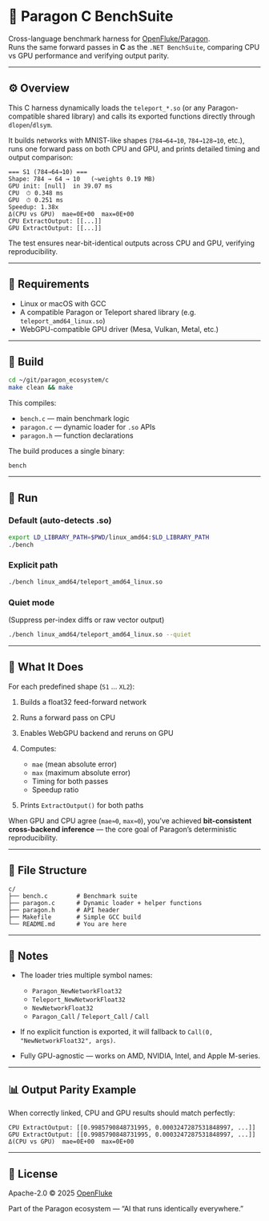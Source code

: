 # 🧩 Paragon C BenchSuite

Cross-language benchmark harness for [OpenFluke/Paragon](https://github.com/openfluke/paragon).  
Runs the same forward passes in **C** as the `.NET BenchSuite`, comparing CPU vs GPU performance and verifying output parity.

---

## ⚙️ Overview

This C harness dynamically loads the `teleport_*.so` (or any Paragon-compatible shared library) and calls its exported functions directly through `dlopen`/`dlsym`.

It builds networks with MNIST-like shapes (`784→64→10`, `784→128→10`, etc.), runs one forward pass on both CPU and GPU, and prints detailed timing and output comparison:

```
=== S1 (784→64→10) ===
Shape: 784 → 64 → 10   (~weights 0.19 MB)
GPU init: [null]  in 39.07 ms
CPU  ⏱ 0.348 ms
GPU  ⏱ 0.251 ms
Speedup: 1.38x
Δ(CPU vs GPU)  mae=0E+00  max=0E+00
CPU ExtractOutput: [[...]]
GPU ExtractOutput: [[...]]
```

The test ensures near-bit-identical outputs across CPU and GPU, verifying reproducibility.

---

## 🧰 Requirements

- Linux or macOS with GCC
- A compatible Paragon or Teleport shared library (e.g. `teleport_amd64_linux.so`)
- WebGPU-compatible GPU driver (Mesa, Vulkan, Metal, etc.)

---

## 🔨 Build

```bash
cd ~/git/paragon_ecosystem/c
make clean && make
```

This compiles:

- `bench.c` — main benchmark logic
- `paragon.c` — dynamic loader for `.so` APIs
- `paragon.h` — function declarations

The build produces a single binary:

```
bench
```

---

## 🚀 Run

### Default (auto-detects .so)

```bash
export LD_LIBRARY_PATH=$PWD/linux_amd64:$LD_LIBRARY_PATH
./bench
```

### Explicit path

```bash
./bench linux_amd64/teleport_amd64_linux.so
```

### Quiet mode

(Suppress per-index diffs or raw vector output)

```bash
./bench linux_amd64/teleport_amd64_linux.so --quiet
```

---

## 🧮 What It Does

For each predefined shape (`S1` … `XL2`):

1. Builds a float32 feed-forward network
2. Runs a forward pass on CPU
3. Enables WebGPU backend and reruns on GPU
4. Computes:

   - `mae` (mean absolute error)
   - `max` (maximum absolute error)
   - Timing for both passes
   - Speedup ratio

5. Prints `ExtractOutput()` for both paths

When GPU and CPU agree (`mae≈0`, `max≈0`), you’ve achieved **bit-consistent cross-backend inference** — the core goal of Paragon’s deterministic reproducibility.

---

## 🧩 File Structure

```
c/
├── bench.c        # Benchmark suite
├── paragon.c      # Dynamic loader + helper functions
├── paragon.h      # API header
├── Makefile       # Simple GCC build
└── README.md      # You are here
```

---

## 🧠 Notes

- The loader tries multiple symbol names:

  - `Paragon_NewNetworkFloat32`
  - `Teleport_NewNetworkFloat32`
  - `NewNetworkFloat32`
  - `Paragon_Call` / `Teleport_Call` / `Call`

- If no explicit function is exported, it will fallback to `Call(0, "NewNetworkFloat32", args)`.
- Fully GPU-agnostic — works on AMD, NVIDIA, Intel, and Apple M-series.

---

## 📊 Output Parity Example

When correctly linked, CPU and GPU results should match perfectly:

```
CPU ExtractOutput: [[0.9985790848731995, 0.0003247287531848997, ...]]
GPU ExtractOutput: [[0.9985790848731995, 0.0003247287531848997, ...]]
Δ(CPU vs GPU)  mae=0E+00  max=0E+00
```

---

## 🧾 License

Apache-2.0 © 2025 [OpenFluke](https://github.com/openfluke)

Part of the Paragon ecosystem — “AI that runs identically everywhere.”
